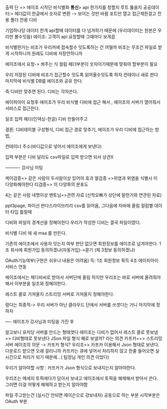출력 단 => 에이조 시작단
비식별화 ____통신____> api
한가지를 정할지 루트 뚫을지
공공데이터:> 헤더값이 한글에서 숫자로 변환 -> 보이는 것만 바뀜
포트만 열고 접근제한걸고 전용 폴더 전용 디비

기업하나당 데이터 한개
api할때 데이터를 다 넘겨하기 때문에 
(우리데이터는 원본은 우리만 볼수잇음)
에이조: 고객이 api 요청할때 그때마다 보게끔

비식별한거는 비조가 우리꺼에 접속할수 잇도록하는 건 어떨까
 비조는 무조건 파일로 받게 시작하니까.원래도 디비에 저장안하니까

에이조에서 요청->  쏴주는 식 
컬럼 헤더부분이 숫자이기때문에 맞춰야 할부분이 필요

우리 저장된 디비에 비조가 접근할수 잇도록 읽어올수잇도록 하자
컨테이너 새로 판다
마지막에 비식별 DB를 에이조와 공유 한다. 

즉 디비만 맞추면 된다. 디비는 각자쓴다.

에이피아이 요청후 에이조가 우리 비식별 디비에 접근 해서 , 에이조의 서버가 열어줘서 서비스로 접근한다. 

일조 입력 헤더(인덱싱-한글) 디비 만들어주고

결론: 디비테이블 구성형식, 디비 접근 경로 맞추기, 에이조가 우리 디비에 접근하는 방법,

컨테이너 주소(바디값으로 넣어서 에이조에게 보낸다)

입력 부분은 디비 달라도 csv파일로 입력 받으면 되서 상관X 

———- 강사님 미팅

케이검증=> 같은 사람이 두사람이상 있어야 효과
엘검증 =>위염과 위염을 식별시 이 다양화해야한다
티검증=> 이 다양화의 분포도

4는 같은 사람 네명이상
멘토님=>관련 자료 (신학오빠가 상단에 말한거와 연관된 자료)


ppt3page,  파이선 판다스라이브러리 csv를 읽어옴, 그다음에 자바에 올림
컬럼별 데이터 타입 틀릴때

디비와 파일의 경계선을 정해야한다
우리가 작성한 디비는 결국 파일이였다.

비식별 디비 에 새 msa 를 만든다.

기존의 에이조에서 사용자 잇는지 여부 판단
없으면 회원정보를 에이조로 넘겨야한다.
1조 회사에 회원가입 동의하겠냐(자동가입)->묻기
(제 3정보 동의하겠냐)

OAuth기능여부(구현은 쉬우나 내용은 어려움)
득: 1조 회원정보 획득 4조 에이피아이 서비스 연동

에이조에서는 제디비씨로 받아서 서버단에 올림
하지만 우리조는 바로 서버에 올려줘야해서 이부분을 일조와 정해야한다.

레스트 콜로 가져올지 스트리밍 서버로 가져올지 정해야한다.

람다는 최종적-> 우리 서버가 아닌 클라우드 단에서 서버를 쓰겟다는 거니 마지막에 정하자


—-
에이조가 강사님과 미팅을 가진 후

알고보니 유저당 서버를 만드는 형태엿다
에이조는 디비가 없어서 레스트 콜로 못보냄 => 디비형태로 못보낸다
JSon 파일 형식 째로 보낼까? 라는 의견
카프카==> 스트리밍 서버
에이조의 의문 -> 카프카 형식?
우리조=> 카프카 이용해서 Json 형태로 보낸다. 다운로드 받으면 오래 걸리니까 카프카는 큐에 넣어서 처리하지 않고 한줄 들어오면 실시간으로 처리가 되기 때문에...( 팀장님 개인 의견 이었다)

우리가 알아야할 사항 : 카프카가 Json 형식으로 보내지는지 알아야한다.

우리조는 메세지 토픽에다가 담아서 보내고 에이조에서 토픽을 해체해서 받아서 쓴다. 그러면 이걸 어떻게 해체하고 받는지 알아야함

파일 주고받는건 (실시간 안되면 제이슨으로 걍보내자) 공동으로 하는 부분 시작부분은 OAuth 부분